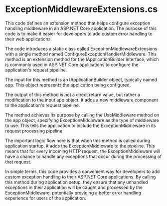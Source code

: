 # ExceptionMiddlewareExtensions.cs

This code defines an extension method that helps configure exception handling middleware in an ASP.NET Core application. The purpose of this code is to make it easier for developers to add custom error handling to their web applications.

The code introduces a static class called ExceptionMiddlewareExtensions with a single method named ConfigureExceptionHandlerMiddleware. This method is an extension method for the IApplicationBuilder interface, which is commonly used in ASP.NET Core applications to configure the application's request pipeline.

The input for this method is an IApplicationBuilder object, typically named app. This object represents the application being configured.

The output of this method is not a direct return value, but rather a modification to the input app object. It adds a new middleware component to the application's request pipeline.

The method achieves its purpose by calling the UseMiddleware method on the app object, specifying ExceptionMiddleware as the type of middleware to use. This tells the application to include the ExceptionMiddleware in its request processing pipeline.

The important logic flow here is that when this method is called during application startup, it adds the ExceptionMiddleware to the pipeline. This means that for every incoming HTTP request, the ExceptionMiddleware will have a chance to handle any exceptions that occur during the processing of that request.

In simple terms, this code provides a convenient way for developers to add custom exception handling to their ASP.NET Core applications. By calling this method during application setup, they ensure that any unhandled exceptions in their application will be caught and processed by the ExceptionMiddleware, potentially providing a better error handling experience for users of the application.